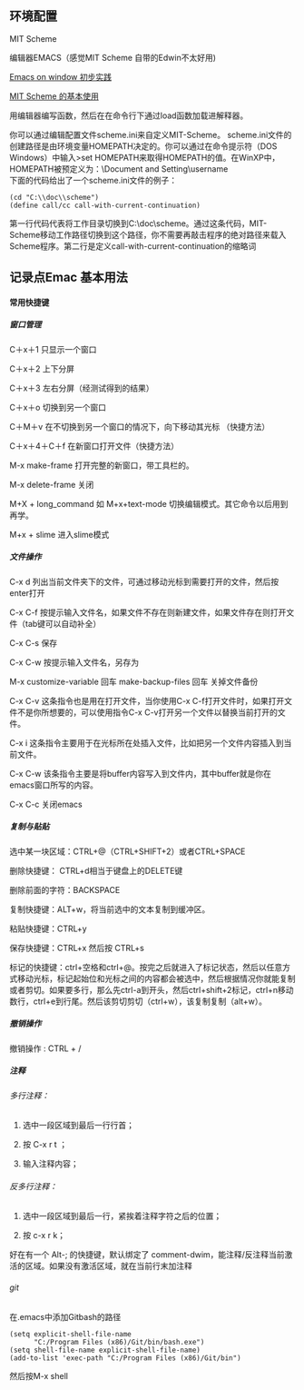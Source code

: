 
## 环境配置  

MIT Scheme

编辑器EMACS（感觉MIT Scheme 自带的Edwin不太好用)    

[Emacs on window 初步实践](https://www.codelast.com/%E5%8E%9F%E5%88%9B-emacs-on-windows%E5%88%9D%E6%AD%A5%E5%AE%9E%E8%B7%B5/)    

[MIT Scheme 的基本使用](http://www.math.pku.edu.cn/teachers/qiuzy/progtech/scheme/mit_scheme.htm)

用编辑器编写函数，然后在在命令行下通过load函数加载进解释器。

你可以通过编辑配置文件scheme.ini来自定义MIT-Scheme。     scheme.ini文件的创建路径是由环境变量HOMEPATH决定的。你可以通过在命令提示符（DOS Windows）中输入>set HOMEPATH来取得HOMEPATH的值。在WinXP中，HOMEPATH被预定义为：\Document and Setting\username    
下面的代码给出了一个scheme.ini文件的例子：    

    (cd "C:\\doc\\scheme")
    (define call/cc call-with-current-continuation)
第一行代码代表将工作目录切换到C:\doc\scheme。通过这条代码，MIT-Scheme移动工作路径切换到这个路径，你不需要再敲击程序的绝对路径来载入Scheme程序。第二行是定义call-with-current-continuation的缩略词



## 记录点Emac 基本用法



#### 常用快捷键


##### 窗口管理

C＋x＋1 只显示一个窗口    

C＋x＋2 上下分屏   

C＋x＋3 左右分屏（经测试得到的结果）    

C＋x＋o 切换到另一个窗口   

C＋M＋v 在不切换到另一个窗口的情况下，向下移动其光标 （快捷方法）    

C＋x＋4＋C＋f 在新窗口打开文件（快捷方法）    

M-x make-frame 打开完整的新窗口，带工具栏的。    

M-x delete-frame 关闭    


M+X + long_command 如 M+x+text-mode 切换编辑模式。其它命令以后用到再学。    

M+x + slime 进入slime模式    


##### 文件操作  

C-x d 列出当前文件夹下的文件，可通过移动光标到需要打开的文件，然后按enter打开

C-x C-f    按提示输入文件名，如果文件不存在则新建文件，如果文件存在则打开文件（tab键可以自动补全）

C-x C-s    保存  

C-x C-w    按提示输入文件名，另存为  

M-x customize-variable 回车 make-backup-files 回车     关掉文件备份  


C-x C-v   这条指令也是用在打开文件，当你使用C-x C-f打开文件时，如果打开文件不是你所想要的，可以使用指令C-x   C-v打开另一个文件以替换当前打开的文件。  

C-x i  这条指令主要用于在光标所在处插入文件，比如把另一个文件内容插入到当前文件。    

C-x C-w  该条指令主要是将buffer内容写入到文件内，其中buffer就是你在emacs窗口所写的内容。  

C-x C-c  关闭emacs  


##### 复制与贴贴  

选中某一块区域：CTRL+@（CTRL+SHIFT+2）或者CTRL+SPACE    

删除快捷键： CTRL+d相当于键盘上的DELETE键 

删除前面的字符：BACKSPACE  

复制快捷键：ALT+w，将当前选中的文本复制到缓冲区。  

粘贴快捷键：CTRL+y  

保存快捷键：CTRL+x 然后按 CTRL+s  

标记的快捷键：ctrl+空格和ctrl+@。按完之后就进入了标记状态，然后以任意方式移动光标，标记起始位和光标之间的内容都会被选中，然后根据情况你就能复制或者剪切。如果要多行，那么先ctrl-a到开头，然后ctrl+shift+2标记，ctrl+n移动数行，ctrl+e到行尾。然后该剪切剪切（ctrl+w），该复制复制（alt+w）。  

##### 撤销操作      

撤销操作 : CTRL + /  


##### 注释    

###### 多行注释：  

1. 选中一段区域到最后一行行首；  

2. 按 C-x r t ；  

3. 输入注释内容；  

###### 反多行注释：  

1. 选中一段区域到最后一行，紧挨着注释字符之后的位置；  

2. 按 c-x r k；  

好在有一个 Alt-; 的快捷键，默认绑定了 comment-dwim，能注释/反注释当前激活的区域。如果没有激活区域，就在当前行末加注释  

###### git

在.emacs中添加Gitbash的路径

```
(setq explicit-shell-file-name
      "C:/Program Files (x86)/Git/bin/bash.exe")
(setq shell-file-name explicit-shell-file-name)
(add-to-list 'exec-path "C:/Program Files (x86)/Git/bin")
```

然后按M-x shell
